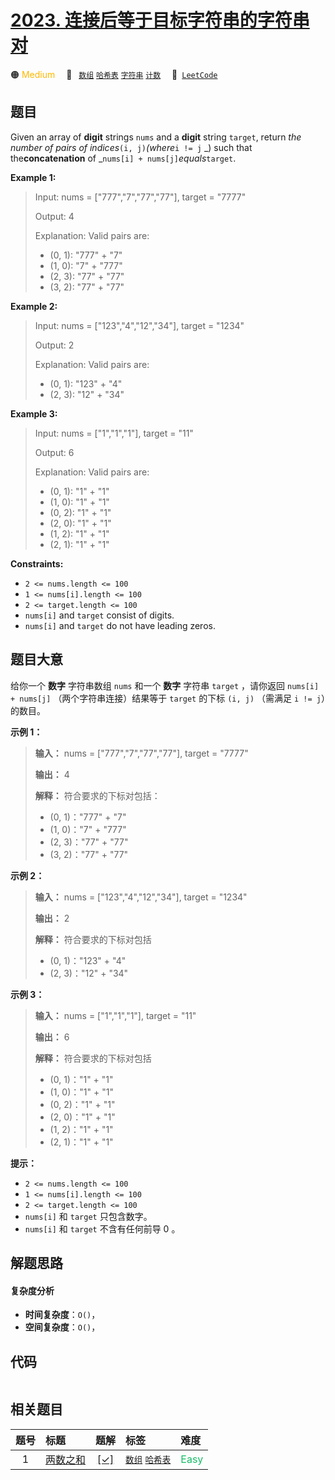 # [2023. 连接后等于目标字符串的字符串对](https://leetcode.com/problems/number-of-pairs-of-strings-with-concatenation-equal-to-target)

🟠 <font color=#ffb800>Medium</font>&emsp; 🔖&ensp; [`数组`](/tag/array.md) [`哈希表`](/tag/hash-table.md) [`字符串`](/tag/string.md) [`计数`](/tag/counting.md)&emsp; 🔗&ensp;[`LeetCode`](https://leetcode.com/problems/number-of-pairs-of-strings-with-concatenation-equal-to-target)

## 题目

Given an array of **digit** strings `nums` and a **digit** string `target`,
return _the number of pairs of indices_`(i, j)`_(where_`i != j` _) such that
the**concatenation** of _`nums[i] + nums[j]`_equals_`target`.



**Example 1:**

> Input: nums = ["777","7","77","77"], target = "7777"
> 
> Output: 4
> 
> Explanation: Valid pairs are:
> - (0, 1): "777" + "7"
> - (1, 0): "7" + "777"
> - (2, 3): "77" + "77"
> - (3, 2): "77" + "77"

**Example 2:**

> Input: nums = ["123","4","12","34"], target = "1234"
> 
> Output: 2
> 
> Explanation: Valid pairs are:
> - (0, 1): "123" + "4"
> - (2, 3): "12" + "34"

**Example 3:**

> Input: nums = ["1","1","1"], target = "11"
> 
> Output: 6
> 
> Explanation: Valid pairs are:
> - (0, 1): "1" + "1"
> - (1, 0): "1" + "1"
> - (0, 2): "1" + "1"
> - (2, 0): "1" + "1"
> - (1, 2): "1" + "1"
> - (2, 1): "1" + "1"

**Constraints:**

  * `2 <= nums.length <= 100`
  * `1 <= nums[i].length <= 100`
  * `2 <= target.length <= 100`
  * `nums[i]` and `target` consist of digits.
  * `nums[i]` and `target` do not have leading zeros.


## 题目大意

给你一个 **数字**  字符串数组 `nums` 和一个 **数字**  字符串 `target` ，请你返回 `nums[i] + nums[j]`
（两个字符串连接）结果等于 `target` 的下标 `(i, j)` （需满足 `i != j`）的数目。



**示例 1：**

> 
> 
> 
> 
> 
> **输入：** nums = ["777","7","77","77"], target = "7777"
> 
> **输出：** 4
> 
> **解释：** 符合要求的下标对包括：
> - (0, 1)："777" + "7"
> - (1, 0)："7" + "777"
> - (2, 3)："77" + "77"
> - (3, 2)："77" + "77"
> 
> 

**示例 2：**

> 
> 
> 
> 
> 
> **输入：** nums = ["123","4","12","34"], target = "1234"
> 
> **输出：** 2
> 
> **解释：** 符合要求的下标对包括
> - (0, 1)："123" + "4"
> - (2, 3)："12" + "34"
> 
> 

**示例 3：**

> 
> 
> 
> 
> 
> **输入：** nums = ["1","1","1"], target = "11"
> 
> **输出：** 6
> 
> **解释：** 符合要求的下标对包括
> - (0, 1)："1" + "1"
> - (1, 0)："1" + "1"
> - (0, 2)："1" + "1"
> - (2, 0)："1" + "1"
> - (1, 2)："1" + "1"
> - (2, 1)："1" + "1"
> 
> 



**提示：**

  * `2 <= nums.length <= 100`
  * `1 <= nums[i].length <= 100`
  * `2 <= target.length <= 100`
  * `nums[i]` 和 `target` 只包含数字。
  * `nums[i]` 和 `target` 不含有任何前导 0 。


## 解题思路

#### 复杂度分析

- **时间复杂度**：`O()`，
- **空间复杂度**：`O()`，

## 代码

```javascript

```

## 相关题目

<!-- prettier-ignore -->
| 题号 | 标题 | 题解 | 标签 | 难度 |
| :------: | :------ | :------: | :------ | :------ |
| 1 | [两数之和](https://leetcode.com/problems/two-sum) | [[✓]](/problem/0001.md) |  [`数组`](/tag/array.md) [`哈希表`](/tag/hash-table.md) | <font color=#15bd66>Easy</font> |